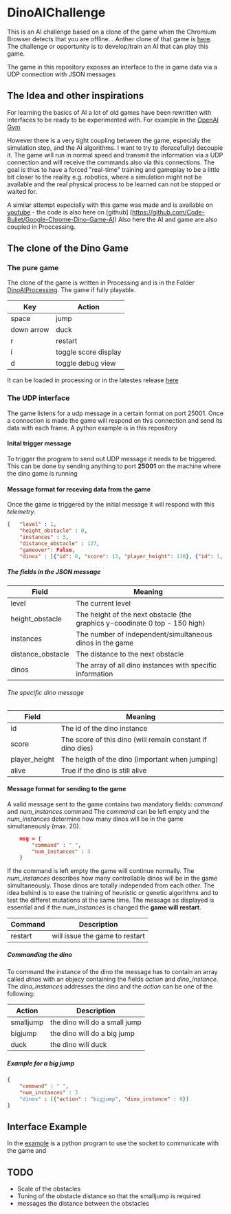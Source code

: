 # DinoAIChallenge

This is an AI challenge based on a clone of the game when the Chromium Browser detects that you are offline... Anther clone of that game is [here](https://chromedino.com). The challenge or opportunity is to develop/train an AI that can play this game.

The game in this repository exposes an interface to the in game data via a UDP connection with JSON messages

## The Idea and other inspirations

For learning the basics of AI a lot of old games have been rewritten with interfaces to be ready to be experimented with. For example in the [OpenAI Gym](https://gym.openai.com) 

However there is a very tight coupling between the game, especialy the simulation step, and the AI algorithms. I want to try to (forecefully) decouple it. The game will run in normal speed and transmit the information via a UDP connection and will receive the commands also via this connections. The goal is thus to have a forced "real-time" training and gameplay to be a little bit closer to the reality e.g. robotics, where a simulation might not be available and the real physical process to be learned can not be stopped or waited for.

A similar attempt especially with this game was made and is available on [youtube](https://www.youtube.com/watch?v=sB_IGstiWlc) - the code is also here on [github] (https://github.com/Code-Bullet/Google-Chrome-Dino-Game-AI) Also here the AI and game are also coupled in Proccessing.

## The clone of the Dino Game

### The pure game

The clone of the game is written in Processing and is in the Folder [DinoAIProcessing](./DinoAIProcessing). The game if fully playable.

| Key        | Action               |
| ---------- |--------------        |
| space      | jump                 |
| down arrow | duck                 |
| r          | restart              |
| i          | toggle score display |
| d          | toggle debug view    |

It can be loaded in processing or in the latestes release [here](https://github.com/kruegerrobotics/DinoAIChallenge/releases/tag/v0.9)

### The UDP interface

The game listens for a udp message in a certain format on port 25001. Once a connection is made the game will respond on this connection and send its data with each frame. A python example is in this repository

#### Inital trigger message

To trigger the program to send out UDP message it needs to be triggered. This can be done by sending anything to port **25001** on the machine where the dino game is running

#### Message format for receving data from the game

Once the game is triggered by the initial message it will respond with this *telemetry*.

```json
{   "level" : 1,
    "height_obstacle" : 0,
    "instances" : 3,
    "distance_obstacle" : 127,
    "gameover": False,
    "dinos" : [{"id": 0, "score": 13, "player_height": 110}, {"id": 1, "score": 13, "player_height": 57.20000076293945}, {"id": 2, "score": 13, "player_height": 97}]}
```

##### The fields in the JSON message

| Field             | Meaning                                                                       |
| ----------        |--------------                                                                 |
| level             | The current level                                                             |
| height_obstacle   | The height of the next obstacle (the graphics y-coodinate 0 top - 150 high)   |
| instances         | The number of independent/simultaneous dinos in the game                      |
| distance_obstacle | The distance to the next obstacle                                             |
| dinos             | The array of all dino instances with specific information                     |

###### The specific dino message

| Field         | Meaning                                                   |
| ----------    |--------------                                             |
| id            | The id of the dino instance                               |
| score         | The score of this dino (will remain constant if dino dies)|
| player_height | The heigth of the dino (important when jumping)           |
| alive         | True if the dino is still alive                           |

#### Message format for sending to the game

A valid message sent to the game contains two mandatory fields: *command* and *num_instances* command The *command* can be left empty and the *num_instances* determine how many dinos will be in the game simultaneously (max. 20).

```json
    msg = {
        "command" : " ",
        "num_instances" : 3
    }
```

If the command is left empty the game will continue normally. The *num_instances* describes how many controllable dinos will be in the game simultaneously. Those dinos are totally independed from each other. The idea behind is to ease the training of heuristic or genetic algorithms and to test the differet mutations at the same time. The message as displayed is essential and if the *num_instances* is changed the **game will restart**.

| Command    | Description                      |
| ---------- |--------------                    |
| restart    | will issue the game to restart   |                 |

##### Commanding the dino

To command the instance of the dino the message has to contain an array called *dinos* with an objecy containing the fields *action* and *dino_instance*. The *dino_instances* addresses the dino and the *action* can be one of the following:

| Action    | Description                      |
| ----------|--------------                    |
| smalljump | the dino will do a small jump    |  
| bigjump   | the dino will do a big jump      |  
| duck      | the dino will duck               |  

##### Example for a big jump

```json
{
    "command" : " ",
    "num_instances" : 3
    "dinos" : [{"action" : "bigjump", "dino_instance" : 0}]
}
```

## Interface Example

In the [example](./example) is a python program to use the socket to communicate with the game and 

## TODO

- Scale of the obstacles
- Tuning of the obstacle distance so that the smalljump is required
- messages the distance between the obstacles
